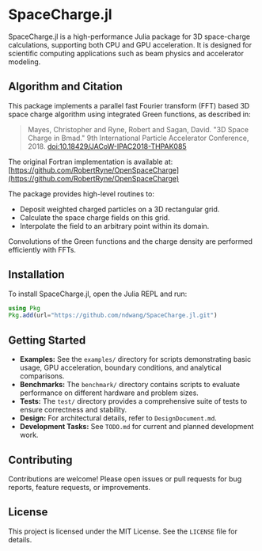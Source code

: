 # SpaceCharge.jl

SpaceCharge.jl is a high-performance Julia package for 3D space-charge calculations, supporting both CPU and GPU acceleration. It is designed for scientific computing applications such as beam physics and accelerator modeling.

## Algorithm and Citation

This package implements a parallel fast Fourier transform (FFT) based 3D space charge algorithm using integrated Green functions, as described in:

> Mayes, Christopher and Ryne, Robert and Sagan, David. "3D Space Charge in Bmad." 9th International Particle Accelerator Conference, 2018. [doi:10.18429/JACoW-IPAC2018-THPAK085](https://doi.org/10.18429/JACoW-IPAC2018-THPAK085)

The original Fortran implementation is available at: [https://github.com/RobertRyne/OpenSpaceCharge](https://github.com/RobertRyne/OpenSpaceCharge)

The package provides high-level routines to:
- Deposit weighted charged particles on a 3D rectangular grid.
- Calculate the space charge fields on this grid.
- Interpolate the field to an arbitrary point within its domain.

Convolutions of the Green functions and the charge density are performed efficiently with FFTs.

## Installation

To install SpaceCharge.jl, open the Julia REPL and run:

```julia
using Pkg
Pkg.add(url="https://github.com/ndwang/SpaceCharge.jl.git")
```

## Getting Started

- **Examples:** See the `examples/` directory for scripts demonstrating basic usage, GPU acceleration, boundary conditions, and analytical comparisons.
- **Benchmarks:** The `benchmark/` directory contains scripts to evaluate performance on different hardware and problem sizes.
- **Tests:** The `test/` directory provides a comprehensive suite of tests to ensure correctness and stability.
- **Design:** For architectural details, refer to `DesignDocument.md`.
- **Development Tasks:** See `TODO.md` for current and planned development work.

## Contributing

Contributions are welcome! Please open issues or pull requests for bug reports, feature requests, or improvements.

## License

This project is licensed under the MIT License. See the `LICENSE` file for details.
